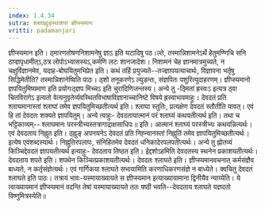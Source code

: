 ```yaml
---
index: 1.4.34
sutra: श्लाघह्नुङ्स्थाशपां ज्ञीप्स्यमानः
vritti: padamanjari
---
```


 ज्ञीप्स्यमान इति। ठ्मारणतोषणनिशामनेषु ज्ञाऽ इति घटादिषु पठ।ल्ते, तस्मान्निशामनेऽर्थे हेतुमण्णिचि सनि ठाप्ज्ञपृधामीत्ऽ,ठत्र लोपोऽभ्यासस्यऽ,कर्मणि लटः शानजादेशः। निशामनं चेह ज्ञानमात्रमुच्यते, न चक्षुर्विज्ञानमेव, यदाह-बोघयितुमभिप्रेत इति। कथं तर्हि प्रयुज्यते--तज्ज्ञापयत्याचार्थः, विज्ञापना भर्तृषु सिद्धिमेतीति? तस्मान्निशानेष्विति पाठः। ठ्शो तनूकरणेऽ ल्युडन्तः, संज्ञपितः पशुरित्युदाहरणम्। ज्ञीप्स्यमानो ज्ञपयितुमिष्यमाण इति प्रयोगःठ्ज्ञप मिच्चऽ इति चुरादिणिजन्तस्य। अन्ये तु -ठ्मितां ह्रस्वःऽ इत्यत्र ठ्वा चितविरागेऽ इत्यतो वेत्यनुवृतेर्व्यवस्थितविभाषाविज्ञानाच्चानिष्टे विषये ह्रस्वाभावमाहुः। देवदतं प्रति श्लाघमानास्तां श्लाघां तमेव ज्ञपयितुमिच्छतीत्यर्थ इति। श्लाघा स्तुतिः, प्रत्यक्षेण देवदतं स्तौतीति यावत्। एवं हि तां देवदतः शक्यते ज्ञापयितुम्। अन्ये त्वाहुः- देवदतायात्मानं परं श्लाघ्यं कथयतीत्यर्थ इति। तथा च भट्टिकाव्यम्-- श्लाघमानः परस्त्रीभ्यस्तत्रागाद्राक्षसाधिपः॥ इति। आत्मानं श्लाघ्यं परस्त्रीभ्यः कथयन्नित्यर्थः। एवं देवदताय निह्नुत इति। ठ्ह्नुङ् अपनयनेऽ देवदतं प्रति निह्न्वानस्तां निह्नुतिं तमेव ज्ञापयितुमिच्छतीत्यर्थः। इत्येष एवंशब्दस्यार्थः। निह्नुतिरपलापः, संनिहितमेव देवदतं धनिकादेरपलपतीत्यर्थः। अन्ये तु ह्नोतव्यं किञ्चिद्देवदतं ज्ञापयतीत्यर्थ इत्याहुः- देवदताय तिष्ठत इति। ईद्दशोऽहमिति देवदतस्य स्थनेन प्रकाशयतीत्यर्थः। देवदताय शपते इति। शपथेन किञ्चित्प्रकाशयतीत्यर्थः। देवदतः श्लाघते इति। ज्ञीप्स्यमानवचनात् कर्मसंज्ञैव बाध्यते, न कर्तृसंज्ञेत्यर्थः। एवं गार्गिकया श्लाघते सभायामिति करणाधिकरणसंज्ञे न बाध्येते। क्वचितु देवदतं श्लाघते इति पाठः। तत्रायं भावः-यस्मायाख्यायते स ज्ञीप्स्यमान इत्याख्यायामाना द्विनीयैव न्याय्येति। ये त्वाख्यायमानं ज्ञीप्स्यमानं वदन्ति तेषां यस्मायाख्यायते ततः षष्ठी भवति--देवदताय श्लाघते यज्ञदतो विष्णुमित्रस्येति॥